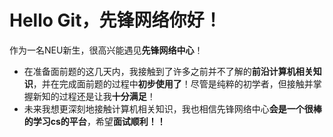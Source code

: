 # **Hello Git，先锋网络你好！**

作为一名NEU新生，很高兴能遇见**先锋网络中心**！

+ 在准备面前题的这几天内，我接触到了许多之前并不了解的**前沿计算机相关知识**，并在完成面前题的过程中**初步使用了**！尽管是纯粹的初学者，但接触并掌握新知的过程还是让我**十分满足**！
+ 未来我想更深刻地接触计算机相关知识，我也相信先锋网络中心**会是一个很棒的学习cs的平台**，希望**面试顺利！！**

